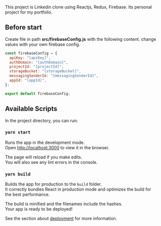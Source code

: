 This project is Linkedin clone using Reactjs, Redux, Firebase. Its personal project for my portfolio.

## Before start

Create file in path **src/firebaseConfig.js** with the following content. change values with your own firebase config.
```javascript
const firebaseConfig = {
  apiKey: "[apiKey]",
  authDomain: "[authDomain]",
  projectId: "[projectId]",
  storageBucket: "[storageBucket]",
  messagingSenderId: "[messagingSenderId]",
  appId: "[appId]",
};

export default firebaseConfig;
 ```
## Available Scripts

In the project directory, you can run:

### `yarn start`

Runs the app in the development mode.<br />
Open [http://localhost:3000](http://localhost:3000) to view it in the browser.

The page will reload if you make edits.<br />
You will also see any lint errors in the console.

### `yarn build`

Builds the app for production to the `build` folder.<br />
It correctly bundles React in production mode and optimizes the build for the best performance.

The build is minified and the filenames include the hashes.<br />
Your app is ready to be deployed!

See the section about [deployment](https://facebook.github.io/create-react-app/docs/deployment) for more information.
